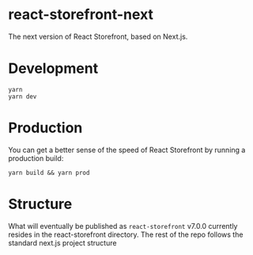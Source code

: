 # react-storefront-next

The next version of React Storefront, based on Next.js.

# Development

```
yarn
yarn dev
```

# Production

You can get a better sense of the speed of React Storefront by running a production build:

```
yarn build && yarn prod
```

# Structure

What will eventually be published as `react-storefront` v7.0.0 currently resides in
the react-storefront directory. The rest of the repo follows the standard next.js project structure
